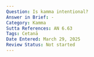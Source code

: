 ```yaml
---
Question: Is kamma intentional?
Answer in Brief: -
Category: Kamma
Sutta References: AN 6.63
Tags: Cetanā
Date Entered: March 29, 2025
Review Status: Not started
---
```

